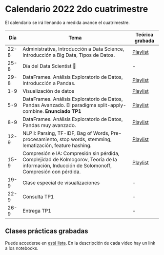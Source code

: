 # Calendario 2022 2do cuatrimestre

El calendario se irá llenando a medida avance el cuatrimestre.

| Día  	| Tema                                                                                  	| Teórica grabada 	|
|------	|---------------------------------------------------------------------------------------	|-----------------	|
| 22-8 	| Administrativa, Introducción a Data Science, Introducción a Big Data, Tipos de Datos. 	|[Playlist](https://www.youtube.com/playlist?list=PLeo_qKwGPZYevnuxYBfrvQ32zJJE2--Y4)                 	|
| 25-8 	| Día del Data Scientist 🎉                                                              	|        -       	|
| 29-8 	| DataFrames. Análisis Exploratorio de Datos, Introducción a Pandas.                    	|[Playlist](https://youtube.com/playlist?list=PLeo_qKwGPZYcRxxR-GNmBcLbujTieWpQQ)|
| 1-9  	| Visualización de datos                                                                	|[Playlist](https://www.youtube.com/playlist?list=PLeo_qKwGPZYf-OzcYqlPIJdU1AHQYb3Ga)|
| 5-9  	| DataFrames. Análisis Exploratorio de Datos, Pandas Avanzado. El paradigma split-apply-combine. **Enunciado TP1** |[Playlist](https://www.youtube.com/playlist?list=PLeo_qKwGPZYf9d23qU6_t6hl7ufyfclyW)|
| 8-9  	| DataFrames. Análisis Exploratorio de Datos, Pandas muy avanzado.|[Playlist](https://www.youtube.com/playlist?list=PLeo_qKwGPZYeu0ToyqSvq4fmUBrmRTkCp)|
| 12-9  	| NLP I: Parsing, TF-IDF, Bag of Words, Pre-procesamiento, stop words, stemming, lematización, feature hashing.|[Playlist](https://www.youtube.com/playlist?list=PLeo_qKwGPZYfkL8tu3Mg3_5xb1UYGvjWH)|
| 15-9  	| Compresión e IA: Compresión sin pérdida, Complejidad de Kolmogorov, Teoría de la información, Inducción de Solomonoff, Compresión con pérdida.|[Playlist](https://www.youtube.com/playlist?list=PLeo_qKwGPZYfKGWLlVG8J86OzRgJ8NLcJ)|
| 19-9 	| Clase especial de visualizaciones                 | - |
| 22-9 	| Consulta TP1                | - |
| 26-9 	| Entrega TP1                | - |

## Clases prácticas grabadas

Puede accederse en [está lista](https://www.youtube.com/playlist?list=PLeo_qKwGPZYeTMIPscw8qjeOIXJM414th). En la descripción de cada video hay un link a los notebooks.

